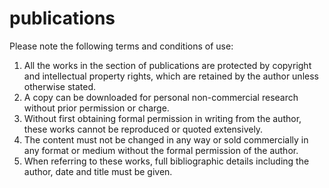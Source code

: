 # publications

Please note the following terms and conditions of use:
1. All the works in the section of publications are protected by copyright and intellectual property rights, which are retained by the author unless otherwise stated.
2. A copy can be downloaded for personal non-commercial research without prior permission or charge.
3. Without first obtaining formal permission in writing from the author, these works cannot be reproduced or quoted extensively.
4. The content must not be changed in any way or sold commercially in any format or medium without the formal permission of the author.
5. When referring to these works, full bibliographic details including the author, date and title must be given.
